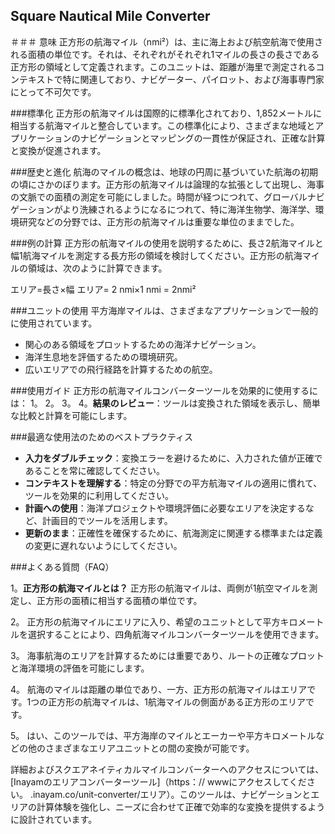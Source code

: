 ## Square Nautical Mile Converter

＃＃＃ 意味
正方形の航海マイル（nmi²）は、主に海上および航空航海で使用される面積の単位です。それは、それぞれがそれぞれ1マイルの長さの長さである正方形の領域として定義されます。このユニットは、距離が海里で測定されるコンテキストで特に関連しており、ナビゲーター、パイロット、および海事専門家にとって不可欠です。

###標準化
正方形の航海マイルは国際的に標準化されており、1,852メートルに相当する航海マイルと整合しています。この標準化により、さまざまな地域とアプリケーションのナビゲーションとマッピングの一貫性が保証され、正確な計算と変換が促進されます。

###歴史と進化
航海のマイルの概念は、地球の円周に基​​づいていた航海の初期の頃にさかのぼります。正方形の航海マイルは論理的な拡張として出現し、海事の文脈での面積の測定を可能にしました。時間が経つにつれて、グローバルナビゲーションがより洗練されるようになるにつれて、特に海洋生物学、海洋学、環境研究などの分野では、正方形の航海マイルは重要な単位のままでした。

###例の計算
正方形の航海マイルの使用を説明するために、長さ2航海マイルと幅1航海マイルを測定する長方形の領域を検討してください。正方形の航海マイルの領域は、次のように計算できます。

エリア=長さ×幅
エリア= 2 nmi×1 nmi = 2nmi²

###ユニットの使用
平方海岸マイルは、さまざまなアプリケーションで一般的に使用されています。
- 関心のある領域をプロットするための海洋ナビゲーション。
- 海洋生息地を評価するための環境研究。
- 広いエリアでの飛行経路を計算するための航空。

###使用ガイド
正方形の航海マイルコンバーターツールを効果的に使用するには：
1。
2。
3。
4。**結果のレビュー**：ツールは変換された領域を表示し、簡単な比較と計算を可能にします。

###最適な使用法のためのベストプラクティス
-  **入力をダブルチェック**：変換エラーを避けるために、入力された値が正確であることを常に確認してください。
-  **コンテキストを理解する**：特定の分野での平方航海マイルの適用に慣れて、ツールを効果的に利用してください。
-  **計画への使用**：海洋プロジェクトや環境評価に必要なエリアを決定するなど、計画目的でツールを活用します。
-  **更新のまま**：正確性を確保するために、航海測定に関連する標準または定義の変更に遅れないようにしてください。

###よくある質問（FAQ）

1。**正方形の航海マイルとは？**
正方形の航海マイルは、両側が1航空マイルを測定し、正方形の面積に相当する面積の単位です。

2。
正方形の航海マイルにエリアに入り、希望のユニットとして平方キロメートルを選択することにより、四角航海マイルコンバーターツールを使用できます。

3。
海事航海のエリアを計算するためには重要であり、ルートの正確なプロットと海洋環境の評価を可能にします。

4。
航海のマイルは距離の単位であり、一方、正方形の航海マイルはエリアです。1つの正方形の航海マイルは、1航海マイルの側面がある正方形のエリアです。

5。
はい、このツールでは、平方海岸のマイルとエーカーや平方キロメートルなどの他のさまざまなエリアユニットとの間の変換が可能です。

詳細およびスクエアネイティカルマイルコンバーターへのアクセスについては、[Inayamのエリアコンバーターツール]（https：// wwwにアクセスしてください。 .inayam.co/unit-converter/エリア）。このツールは、ナビゲーションとエリアの計算体験を強化し、ニーズに合わせて正確で効率的な変換を提供するように設計されています。